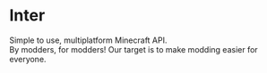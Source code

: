 # Inter  
Simple to use, multiplatform Minecraft API.  
By modders, for modders! Our target is to make modding easier for everyone.